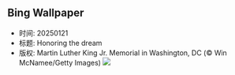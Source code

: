 ## Bing Wallpaper
- 时间: 20250121
- 标题: Honoring the dream
- 版权: Martin Luther King Jr. Memorial in Washington, DC (© Win McNamee/Getty Images)
![](https://cn.bing.com/th?id=OHR.KingMemorial_EN-US1319830882_UHD.jpg&rf=LaDigue_UHD.jpg&pid=hp&w=3840&h=2160&rs=1&c=4)
